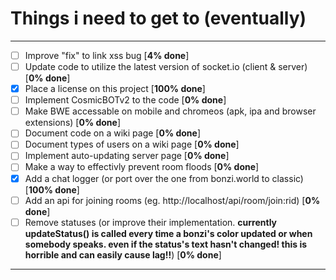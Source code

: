 # Things i need to get to (eventually)

<hr>

- [ ] Improve "fix" to link xss bug [**4% done**]
- [ ] Update code to utilize the latest version of socket.io (client & server) [**0% done**]
- [x] Place a license on this project [**100% done**]
- [ ] Implement CosmicBOTv2 to the code [**0% done**]
- [ ] Make BWE accessable on mobile and chromeos (apk, ipa and browser extensions) [**0% done**]
- [ ] Document code on a wiki page [**0% done**]
- [ ] Document types of users on a wiki page [**0% done**]
- [ ] Implement auto-updating server page [**0% done**]
- [ ] Make a way to effectivly prevent room floods [**0% done**]
- [x] Add a chat logger (or port over the one from bonzi.world to classic) [**100% done**]
- [ ] Add an api for joining rooms (eg. http://localhost/api/room/join:rid) [**0% done**]
- [ ] Remove statuses (or improve their implementation. **currently updateStatus() is called every time a bonzi's color updated or when somebody speaks. even if the status's text hasn't changed! this is horrible and can easily cause lag!!**) [**0% done**]

<hr>

